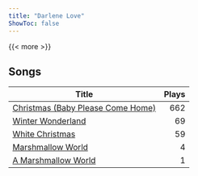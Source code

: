 ```yaml
---
title: "Darlene Love"
ShowToc: false
---
```


{{< more >}}

## Songs
Title | Plays 
----- | -----: 
[Christmas (Baby Please Come Home)](/songs/christmas-baby-please-come-home) | 662
[Winter Wonderland](/songs/winter-wonderland) | 69
[White Christmas](/songs/white-christmas) | 59
[Marshmallow World](/songs/marshmallow-world) | 4
[A Marshmallow World](/songs/a-marshmallow-world) | 1

